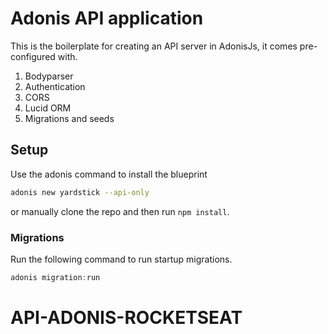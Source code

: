 # Adonis API application

This is the boilerplate for creating an API server in AdonisJs, it comes pre-configured with.

1. Bodyparser
2. Authentication
3. CORS
4. Lucid ORM
5. Migrations and seeds

## Setup

Use the adonis command to install the blueprint

```bash
adonis new yardstick --api-only
```

or manually clone the repo and then run `npm install`.


### Migrations

Run the following command to run startup migrations.

```js
adonis migration:run
```
# API-ADONIS-ROCKETSEAT

